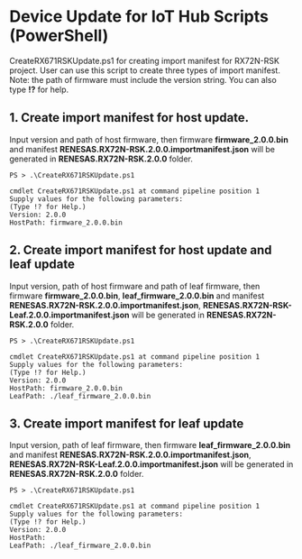 # Device Update for IoT Hub Scripts (PowerShell)

CreateRX671RSKUpdate.ps1 for creating import manifest for RX72N-RSK project. User can use this script to create three types of import manifest. Note: the path of firmware must include the version string. You can also type **!?** for help. 

## 1. Create import manifest for host update.
Input version and path of host firmware, then firmware **firmware_2.0.0.bin** and manifest **RENESAS.RX72N-RSK.2.0.0.importmanifest.json** will be generated in **RENESAS.RX72N-RSK.2.0.0** folder.
```
PS > .\CreateRX671RSKUpdate.ps1

cmdlet CreateRX671RSKUpdate.ps1 at command pipeline position 1
Supply values for the following parameters:
(Type !? for Help.)
Version: 2.0.0
HostPath: firmware_2.0.0.bin
```

## 2. Create import manifest for host update and leaf update
Input version, path of host firmware and path of leaf firmware, then firmware **firmware_2.0.0.bin**, **leaf_firmware_2.0.0.bin** and manifest **RENESAS.RX72N-RSK.2.0.0.importmanifest.json**, **RENESAS.RX72N-RSK-Leaf.2.0.0.importmanifest.json** will be generated in **RENESAS.RX72N-RSK.2.0.0** folder.
```
PS > .\CreateRX671RSKUpdate.ps1

cmdlet CreateRX671RSKUpdate.ps1 at command pipeline position 1
Supply values for the following parameters:
(Type !? for Help.)
Version: 2.0.0
HostPath: firmware_2.0.0.bin
LeafPath: ./leaf_firmware_2.0.0.bin
```

## 3. Create import manifest for leaf update
Input version, path of leaf firmware, then firmware **leaf_firmware_2.0.0.bin** and manifest **RENESAS.RX72N-RSK.2.0.0.importmanifest.json**, **RENESAS.RX72N-RSK-Leaf.2.0.0.importmanifest.json** will be generated in **RENESAS.RX72N-RSK.2.0.0** folder.
```
PS > .\CreateRX671RSKUpdate.ps1

cmdlet CreateRX671RSKUpdate.ps1 at command pipeline position 1
Supply values for the following parameters:
(Type !? for Help.)
Version: 2.0.0
HostPath:
LeafPath: ./leaf_firmware_2.0.0.bin
```